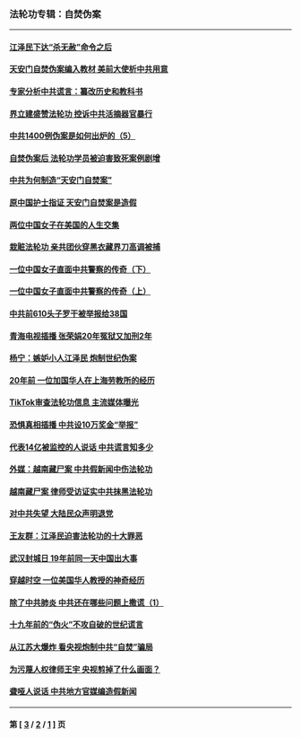 ### 法轮功专辑：自焚伪案
---
#### [江泽民下达“杀无赦”命令之后](../../pages/nf5562/n13878084.md?02250430) 
#### [天安门自焚伪案编入教材 美前大使析中共用意](../../pages/nf5562/n13791932.md?02250430) 
#### [专家分析中共谎言：纂改历史和教科书](../../pages/nf5562/n13781542.md?02250430) 
#### [界立建盛赞法轮功 控诉中共活摘器官暴行](../../pages/nf5562/n13781971.md?02250430) 
#### [中共1400例伪案是如何出炉的（5）](../../pages/nf5562/n13226831.md?02250430) 
#### [自焚伪案后 法轮功学员被迫害致死案例剧增](../../pages/nf5562/n13190600.md?02250430) 
#### [中共为何制造“天安门自焚案”](../../pages/nf5562/n13183270.md?02250430) 
#### [原中国护士指证 天安门自焚案是造假](../../pages/nf5562/n13172289.md?02250430) 
#### [两位中国女子在美国的人生交集](../../pages/nf5562/n13156138.md?02250430) 
#### [栽赃法轮功 亲共团伙穿黑衣藏界刀高调被捕](../../pages/nf5562/n13073780.md?02250430) 
#### [一位中国女子直面中共警察的传奇（下）](../../pages/nf5562/n12989706.md?02250430) 
#### [一位中国女子直面中共警察的传奇（上）](../../pages/nf5562/n12985072.md?02250430) 
#### [中共前610头子罗干被举报给38国](../../pages/nf5562/n12975419.md?02250430) 
#### [青海电视插播 张荣娟20年冤狱又加刑2年](../../pages/nf5562/n12738166.md?02250430) 
#### [杨宁：嫉妒小人江泽民 炮制世纪伪案](../../pages/nf5562/n12724108.md?02250430) 
#### [20年前 一位加国华人在上海劳教所的经历](../../pages/nf5562/n12707932.md?02250430) 
#### [TikTok审查法轮功信息 主流媒体曝光](../../pages/nf5562/n12362336.md?02250430) 
#### [恐惧真相插播 中共设10万奖金“举报”](../../pages/nf5562/n12306396.md?02250430) 
#### [代表14亿被监控的人说话 中共谎言知多少](../../pages/nf5562/n12297484.md?02250430) 
#### [外媒：越南藏尸案 中共假新闻中伤法轮功](../../pages/nf5562/n12264411.md?02250430) 
#### [越南藏尸案 律师受访证实中共抹黑法轮功](../../pages/nf5562/n12261878.md?02250430) 
#### [对中共失望 大陆民众声明退党](../../pages/nf5562/n12187315.md?02250430) 
#### [王友群：江泽民迫害法轮功的十大罪恶](../../pages/nf5562/n12169074.md?02250430) 
#### [武汉封城日 19年前同一天中国出大事](../../pages/nf5562/n12150901.md?02250430) 
#### [穿越时空  一位美国华人教授的神奇经历](../../pages/nf5562/n12097460.md?02250430) 
#### [除了中共肺炎 中共还在哪些问题上撒谎（1）](../../pages/nf5562/n11955770.md?02250430) 
#### [十九年前的“伪火”不攻自破的世纪谎言](../../pages/nf5562/n11813238.md?02250430) 
#### [从江苏大爆炸 看央视炮制中共“自焚”骗局](../../pages/nf5562/n11140275.md?02250430) 
#### [为污蔑人权律师王宇 央视剪掉了什么画面？](../../pages/nf5562/n11130142.md?02250430) 
#### [聋哑人说话 中共地方官媒编造假新闻](../../pages/nf5562/n11006067.md?02250430) 

---
#### 第 [ [3](./3.md?02250430) / [2](./2.md?02250430) / [1](./1.md?02250430) ] 页
